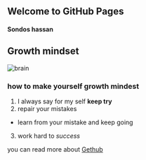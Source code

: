 ## Welcome to GitHub Pages
#### Sondos hassan
## Growth mindset
![brain](https://lh5.googleusercontent.com/proxy/2xEshuEp_dsxSJMBjC-_Ch6Nw2zmINRbbGcoyE5EFG3dAwDkcBt12gWrPigJt8vueMJi3DdyJ34i9yg5MhjFVCrhQMjZh0_Kw-JoAYbKp_k9XagDpW4XegqI7wxE3vlUo-XVlS_fwvTJUYEigXZ-eQ)
### how to make yourself growth mindest
1. I always say for my self **keep try**
2. repair your mistakes
- learn from your mistake and keep going
3. work hard to *success*

 
 you can read more about [Gethub](https://guides.github.com/features/pages/)
 
 



